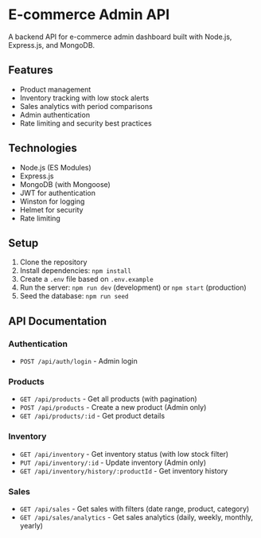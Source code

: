 # E-commerce Admin API

A backend API for e-commerce admin dashboard built with Node.js, Express.js, and MongoDB.

## Features

- Product management
- Inventory tracking with low stock alerts
- Sales analytics with period comparisons
- Admin authentication
- Rate limiting and security best practices

## Technologies

- Node.js (ES Modules)
- Express.js
- MongoDB (with Mongoose)
- JWT for authentication
- Winston for logging
- Helmet for security
- Rate limiting

## Setup

1. Clone the repository
2. Install dependencies: `npm install`
3. Create a `.env` file based on `.env.example`
4. Run the server: `npm run dev` (development) or `npm start` (production)
5. Seed the database: `npm run seed`

## API Documentation

### Authentication
- `POST /api/auth/login` - Admin login

### Products
- `GET /api/products` - Get all products (with pagination)
- `POST /api/products` - Create a new product (Admin only)
- `GET /api/products/:id` - Get product details

### Inventory
- `GET /api/inventory` - Get inventory status (with low stock filter)
- `PUT /api/inventory/:id` - Update inventory (Admin only)
- `GET /api/inventory/history/:productId` - Get inventory history

### Sales
- `GET /api/sales` - Get sales with filters (date range, product, category)
- `GET /api/sales/analytics` - Get sales analytics (daily, weekly, monthly, yearly)
